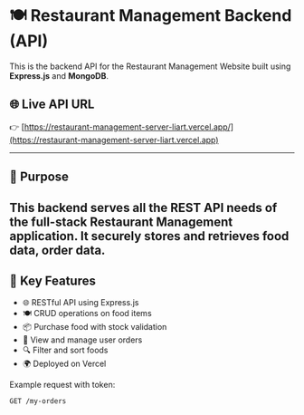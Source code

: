 # 🍽️ Restaurant Management Backend (API)

This is the backend API for the Restaurant Management Website built using **Express.js** and **MongoDB**.

## 🌐 Live API URL

👉 [https://restaurant-management-server-liart.vercel.app/](https://restaurant-management-server-liart.vercel.app)

---

## 🎯 Purpose

This backend serves all the REST API needs of the full-stack Restaurant Management application. It securely stores and retrieves food data, order data.
---

## 🚀 Key Features

- 🌐 RESTful API using Express.js
- 🍽️ CRUD operations on food items
- 📦 Purchase food with stock validation
- 🛒 View and manage user orders
- 🔍 Filter and sort foods
- 🌍 Deployed on Vercel


Example request with token:
```http
GET /my-orders